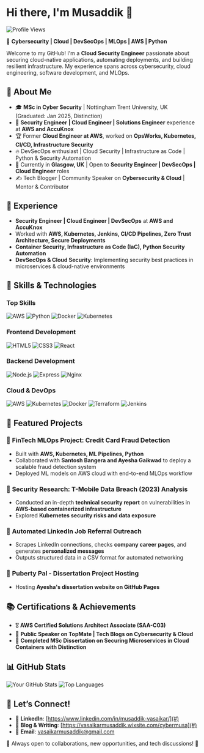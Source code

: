 # Hi there, I'm Musaddik 👋

![Profile Views](https://komarev.com/ghpvc/?username=your-github-username&label=Profile%20Views&color=blue&style=plastic)

🚀 **Cybersecurity | Cloud | DevSecOps | MLOps | AWS | Python**  

Welcome to my GitHub! I'm a **Cloud Security Engineer** passionate about securing cloud-native applications, automating deployments, and building resilient infrastructure. My experience spans across cybersecurity, cloud engineering, software development, and MLOps.

## 🌟 About Me
- 🎓 **MSc in Cyber Security** | Nottingham Trent University, UK (Graduated: Jan 2025, Distinction)
- 💼 **Security Engineer | Cloud Engineer | Solutions Engineer** experience at **AWS and AccuKnox**
- 🏆 Former **Cloud Engineer at AWS**, worked on **OpsWorks, Kubernetes, CI/CD, Infrastructure Security**
- 🔥 DevSecOps enthusiast | Cloud Security | Infrastructure as Code | Python & Security Automation
- 📍 Currently in **Glasgow, UK** | Open to **Security Engineer | DevSecOps | Cloud Engineer** roles
- ✍️ Tech Blogger | Community Speaker on **Cybersecurity & Cloud** | Mentor & Contributor

## 💼 Experience
- **Security Engineer | Cloud Engineer | DevSecOps** at **AWS and AccuKnox**
- Worked with **AWS, Kubernetes, Jenkins, CI/CD Pipelines, Zero Trust Architecture, Secure Deployments**
- **Container Security, Infrastructure as Code (IaC), Python Security Automation**
- **DevSecOps & Cloud Security**: Implementing security best practices in microservices & cloud-native environments

## 🎯 Skills & Technologies
### **Top Skills**
![AWS](https://img.shields.io/badge/-AWS-3776AB?style=flat-square&logo=amazonwebservices&logoColor=black) 
![Python](https://img.shields.io/badge/-Python-3776AB?style=flat-square&logo=Python&logoColor=white)
![Docker](https://img.shields.io/badge/-Docker-F7DF1E?style=flat-square&logo=Docker&logoColor=black)
![Kubernetes](https://img.shields.io/badge/-Kubernetes-A8B9CC?style=flat-square&logo=Kubernetes&logoColor=black)

### **Frontend Development**
![HTML5](https://img.shields.io/badge/-HTML5-E34F26?style=flat-square&logo=html5&logoColor=white)
![CSS3](https://img.shields.io/badge/-CSS3-1572B6?style=flat-square&logo=css3)
![React](https://img.shields.io/badge/-React-61DAFB?style=flat-square&logo=react&logoColor=black)

### **Backend Development**
![Node.js](https://img.shields.io/badge/-Node.js-339933?style=flat-square&logo=node.js&logoColor=white)
![Express](https://img.shields.io/badge/-Express-000000?style=flat-square&logo=express&logoColor=white)
![Nginx](https://img.shields.io/badge/-Nginx-009639?style=flat-square&logo=nginx&logoColor=white)

### **Cloud & DevOps**
![AWS](https://img.shields.io/badge/-AWS-232F3E?style=flat-square&logo=amazon-aws)
![Kubernetes](https://img.shields.io/badge/-Kubernetes-326CE5?style=flat-square&logo=kubernetes)
![Docker](https://img.shields.io/badge/-Docker-2496ED?style=flat-square&logo=docker&logoColor=white)
![Terraform](https://img.shields.io/badge/-Terraform-623CE4?style=flat-square&logo=terraform)
![Jenkins](https://img.shields.io/badge/-Jenkins-D24939?style=flat-square&logo=jenkins&logoColor=white)

## 📂 Featured Projects
### 🔹 **FinTech MLOps Project: Credit Card Fraud Detection**
- Built with **AWS, Kubernetes, ML Pipelines, Python**
- Collaborated with **Santosh Bangera and Ayesha Gaikwad** to deploy a scalable fraud detection system
- Deployed ML models on AWS cloud with end-to-end MLOps workflow

### 🔹 **Security Research: T-Mobile Data Breach (2023) Analysis**
- Conducted an in-depth **technical security report** on vulnerabilities in **AWS-based containerized infrastructure**
- Explored **Kubernetes security risks and data exposure**

### 🔹 **Automated LinkedIn Job Referral Outreach**
- Scrapes LinkedIn connections, checks **company career pages**, and generates **personalized messages**
- Outputs structured data in a CSV format for automated networking

### 🔹 **Puberty Pal - Dissertation Project Hosting**
- Hosting **Ayesha's dissertation website on GitHub Pages**

## 📚 Certifications & Achievements
- 🎖 **AWS Certified Solutions Architect Associate (SAA-C03)**
- 🎤 **Public Speaker on TopMate | Tech Blogs on Cybersecurity & Cloud**
- 🏅 **Completed MSc Dissertation on Securing Microservices in Cloud Containers with Distinction**

## 📊 GitHub Stats
![Your GitHub Stats](https://github-readme-stats.vercel.app/api?username=Musalinux&show_icons=true&theme=radical)
![Top Languages](https://github-readme-stats.vercel.app/api/top-langs/?username=Musalinux&layout=compact&theme=radical)

## 🤝 Let’s Connect!
- 🔗 **LinkedIn**: [https://www.linkedin.com/in/musaddik-vasaikar/](#)
- 📝 **Blog & Writing**: [https://vasaikarmusaddik.wixsite.com/cybermusa](#)
- 📨 **Email**: [vasaikarmusaddik@gmail.com](#)

📌 Always open to collaborations, new opportunities, and tech discussions! 🚀
